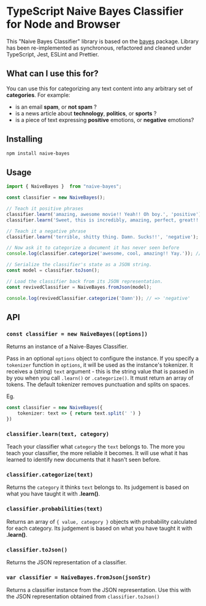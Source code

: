 # TypeScript Naive Bayes Classifier for Node and Browser

This "Naive Bayes Classifier" library is based on the [bayes](https://www.npmjs.com/package/bayes) package. Library has been re-implemented as synchronous, refactored and cleaned under TypeScript, Jest, ESLint and Prettier.

## What can I use this for?

You can use this for categorizing any text content into any arbitrary set of **categories**. For example:

- is an email **spam**, or **not spam** ?
- is a news article about **technology**, **politics**, or **sports** ?
- is a piece of text expressing **positive** emotions, or **negative** emotions?

## Installing

```bash
npm install naive-bayes
```

## Usage

```typescript
import { NaiveBayes }  from "naive-bayes";

const classifier = new NaiveBayes();

// Teach it positive phrases
classifier.learn('amazing, awesome movie!! Yeah!! Oh boy.', 'positive');
classifier.learn('Sweet, this is incredibly, amazing, perfect, great!!', 'positive');

// Teach it a negative phrase
classifier.learn('terrible, shitty thing. Damn. Sucks!!', 'negative');

// Now ask it to categorize a document it has never seen before
console.log(classifier.categorize('awesome, cool, amazing!! Yay.')); // => 'positive'

// Serialize the classifier's state as a JSON string.
const model = classifier.toJson();

// Load the classifier back from its JSON representation.
const revivedClassifier = NaiveBayes.fromJson(model);

console.log(revivedClassifier.categorize('Damn')); // => 'negative'

```

## API

### `const classifier = new NaiveBayes([options])`

Returns an instance of a Naive-Bayes Classifier.

Pass in an optional `options` object to configure the instance. If you specify a `tokenizer` function in `options`, it will be used as the instance's tokenizer. It receives a (string) `text` argument - this is the string value that is passed in by you when you call `.learn()` or `.categorize()`. It must return an array of tokens. The default tokenizer removes punctuation and splits on spaces.

Eg.

```typescript
const classifier = new NaiveBayes({
    tokenizer: text => { return text.split(' ') }
})
```

### `classifier.learn(text, category)`

Teach your classifier what `category` the `text` belongs to. The more you teach your classifier, the more reliable it becomes. It will use what it has learned to identify new documents that it hasn't seen before.

### `classifier.categorize(text)`

Returns the `category` it thinks `text` belongs to. Its judgement is based on what you have taught it with **.learn()**.

### `classifier.probabilities(text)`

Returns an array of `{ value, category }` objects with probability calculated for each category. Its judgement is based on what you have taught it with **.learn()**.

### `classifier.toJson()`

Returns the JSON representation of a classifier.

### `var classifier = NaiveBayes.fromJson(jsonStr)`

Returns a classifier instance from the JSON representation. Use this with the JSON representation obtained from `classifier.toJson()`
